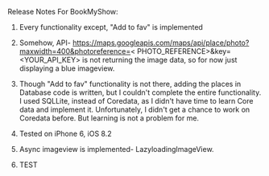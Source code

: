 Release Notes For BookMyShow:
1. Every functionality except, "Add to fav" is implemented
2. Somehow, API- https://maps.googleapis.com/maps/api/place/photo?maxwidth=400&photoreference=< PHOTO_REFERENCE>&key=<YOUR_API_KEY> is not returning the image data, so for now just displaying a blue imageview.
3. Though "Add to fav" functionality is not there, adding the places in Database code is written, but I couldn't complete the entire functionality. I used SQLLite, instead of Coredata, as I didn't have time to learn Core data and implement it. Unfortunately, I didn't get a chance to work on Coredata before. But learning is not a problem for me.
4. Tested on iPhone 6, iOS 8.2
5. Async imageview is implemented- LazyloadingImageView.

6. TEST
